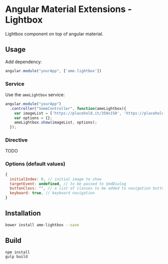 # Angular Material Extensions - Lightbox
Lightbox component on top of angular material.

## Usage
Add dependency:
``` js
angular.module("yourApp", ['ame.lightbox'])
```
### Service
Use the `ameLightbox` service:
```js
angular.module("yourApp")
  .controller("SomeController", function(ameLightbox){
    var imageList = ['https://placehold.it/350x150', 'https://placehold.it/250x100'];
    var options = {};
    ameLightbox.show(imageList, options);
  });
```
### Directive
TODO

### Options (default values)
```js
{
  initialIndex: 0, // initial image to show
  targetEvent: undefined, // to be passed to $mdDialog
  buttonClass: "", // a list of classes to be added to navigation buttons
  keyboard: true, // keyboard navigation
}
```


## Installation
```bash
bower install ame-lightbox --save
```

## Build 
```bash
npm install
gulp build
```
